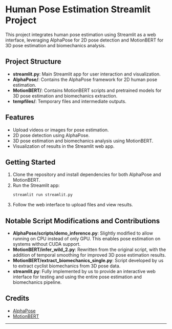 # Human Pose Estimation Streamlit Project

This project integrates human pose estimation using Streamlit as a web interface, leveraging AlphaPose for 2D pose detection and MotionBERT for 3D pose estimation and biomechanics analysis.

## Project Structure

- **streamlit.py**: Main Streamlit app for user interaction and visualization.
- **AlphaPose/**: Contains the AlphaPose framework for 2D human pose estimation.
- **MotionBERT/**: Contains MotionBERT scripts and pretrained models for 3D pose estimation and biomechanics extraction.
- **tempfiles/**: Temporary files and intermediate outputs.

## Features

- Upload videos or images for pose estimation.
- 2D pose detection using AlphaPose.
- 3D pose estimation and biomechanics analysis using MotionBERT.
- Visualization of results in the Streamlit web app.

## Getting Started

1. Clone the repository and install dependencies for both AlphaPose and MotionBERT.
2. Run the Streamlit app:
   ```bash
   streamlit run streamlit.py
   ```
3. Follow the web interface to upload files and view results.

## Notable Script Modifications and Contributions

- **AlphaPose/scripts/demo_inference.py**: Slightly modified to allow running on CPU instead of only GPU. This enables pose estimation on systems without CUDA support.
- **MotionBERT/infer_wild_2.py**: Rewritten from the original script, with the addition of temporal smoothing for improved 3D pose estimation results.
- **MotionBERT/extract_biomechanics_single.py**: Script developed by us to extract cyclist biomechanics from 3D pose data.
- **streamlit.py**: Fully implemented by us to provide an interactive web interface for testing and using the entire pose estimation and biomechanics pipeline.

## Credits

- [AlphaPose](https://github.com/MVIG-SJTU/AlphaPose)
- [MotionBERT](https://github.com/DeepMotionEditing/MotionBERT)

---
